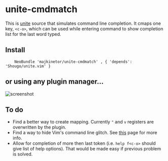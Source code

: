 unite-cmdmatch
==============

This is [unite](https://github.com/Shougo/unite.vim) source that simulates command line completion. It cmaps one key, `<c-o>`, which can be used while entering command to show completion list for the last word typed.


## Install

```vim
    NeoBundle 'majkinetor/unite-cmdmatch' , { 'depends':  'Shougo/unite.vim' }
```

or using any plugin manager...
---


![screenshot](http://s30.postimg.org/tbh1oqmlt/cmd_match.gif)

## To do

- Find a better way to create mapping. Currently `"` and `v` registers are overwritten by the plugin.
- Find a way to hide Vim's command line glitch. See [this](http://vim.wikia.com/wiki/Get_ex_command_line_completion_as_a_list) page for more info.
- Allow for completion of more then last token (i.e. `help f<c-o>` should give list of help options). That would be made easy if previous problem is solved.
